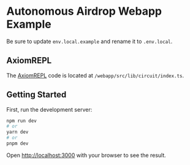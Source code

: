 # Autonomous Airdrop Webapp Example

Be sure to update `env.local.example` and rename it to `.env.local`. 

## AxiomREPL

The [AxiomREPL](https://repl-preview.axiom.xyz/) code is located at `/webapp/src/lib/circuit/index.ts`.

## Getting Started

First, run the development server:

```bash
npm run dev
# or
yarn dev
# or
pnpm dev
```

Open [http://localhost:3000](http://localhost:3000) with your browser to see the result.

